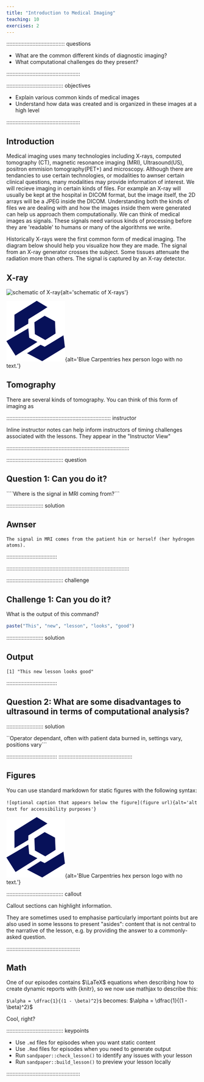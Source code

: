 ```yaml
---
title: "Introduction to Medical Imaging"
teaching: 10
exercises: 2
---
```


:::::::::::::::::::::::::::::::::::::: questions 

- What are the common different kinds of diagnostic imaging?
- What computational challenges do they present?

::::::::::::::::::::::::::::::::::::::::::::::::

::::::::::::::::::::::::::::::::::::: objectives

- Explain various common kinds of medical images
- Understand how data was created and is organized in these images at a high level

::::::::::::::::::::::::::::::::::::::::::::::::

## Introduction

Medical imaging uses many technologies including X-rays, computed tomography (CT),
magnetic resonance imaging (MRI),
Ultrasound(US),
positron emmision tomography(PET+) and microscopy. 
Although there are tendancies to use certain technologies, or modalities to
awnser certain clinical questions, many modalities may provide information
of interest. 
We will recieve imaging in certain kinds of files. For example an X-ray will usually
be kept at the hospital in DICOM format, but the image itself, the 2D arrays will be a JPEG inside the DICOM. 
Understanding both the kinds of files we are dealing with and how the images inside them were generated can help us approach them computationally.
We can think of medical images as signals. These signals need various kinds of processing
before they are 'readable' to humans or many of the algorithms we write. 

Historically X-rays were the first common form of medical imaging. The diagram below should help you visualize how they are made. The signal from an X-ray generator crosses the subject. Some tissues attenuate the radiation more than others. The signal is captured by an X-ray detector. 

## X-ray


![schematic of X-ray](https://github.com/esciencecenter-digital-skills/medical-image-processing/blob/main/episodes/fig/x_ray_dia.png){alt='schematic of X-rays'}

![You belong in The Carpentries!](https://raw.githubusercontent.com/carpentries/logo/master/Badge_Carpentries.svg){alt='Blue Carpentries hex person logo with no text.'}

## Tomography

There are several kinds of tomography. You can think of this form of imaging as 

:::::::::::::::::::::::::::::::::::::::::::::::::::::::::::::::::::: instructor

Inline instructor notes can help inform instructors of timing challenges
associated with the lessons. They appear in the "Instructor View"

::::::::::::::::::::::::::::::::::::::::::::::::::::::::::::::::::::::::::::::::

::::::::::::::::::::::::::::::::::::: question 

## Question 1: Can you do it?

````Where is the signal in MRI coming from?```



:::::::::::::::::::::::: solution 


## Awnser
 
```awnser
The signal in MRI comes from the patient him or herself (her hydrogen atoms).
```

:::::::::::::::::::::::::::::::::






::::::::::::::::::::::::::::::::::::::::::::::::::::::::::::::::::::::::::::::::

::::::::::::::::::::::::::::::::::::: challenge 

## Challenge 1: Can you do it?

What is the output of this command?

```r
paste("This", "new", "lesson", "looks", "good")
```

:::::::::::::::::::::::: solution 

## Output
 
```output
[1] "This new lesson looks good"
```

:::::::::::::::::::::::::::::::::






## Question 2: What are some disadvantages to ultrasound in terms of computational analysis?

:::::::::::::::::::::::: solution 

``Operator dependant, often with patient data burned in, settings vary, positions vary```

:::::::::::::::::::::::::::::::::
::::::::::::::::::::::::::::::::::::::::::::::::

## Figures

You can use standard markdown for static figures with the following syntax:

`![optional caption that appears below the figure](figure url){alt='alt text for
accessibility purposes'}`

![You belong in The Carpentries!](https://raw.githubusercontent.com/carpentries/logo/master/Badge_Carpentries.svg){alt='Blue Carpentries hex person logo with no text.'}

::::::::::::::::::::::::::::::::::::: callout

Callout sections can highlight information.

They are sometimes used to emphasise particularly important points
but are also used in some lessons to present "asides": 
content that is not central to the narrative of the lesson,
e.g. by providing the answer to a commonly-asked question.

::::::::::::::::::::::::::::::::::::::::::::::::


## Math

One of our episodes contains $\LaTeX$ equations when describing how to create
dynamic reports with {knitr}, so we now use mathjax to describe this:

`$\alpha = \dfrac{1}{(1 - \beta)^2}$` becomes: $\alpha = \dfrac{1}{(1 - \beta)^2}$

Cool, right?

::::::::::::::::::::::::::::::::::::: keypoints 

- Use `.md` files for episodes when you want static content
- Use `.Rmd` files for episodes when you need to generate output
- Run `sandpaper::check_lesson()` to identify any issues with your lesson
- Run `sandpaper::build_lesson()` to preview your lesson locally

::::::::::::::::::::::::::::::::::::::::::::::::

[r-markdown]: https://rmarkdown.rstudio.com/
